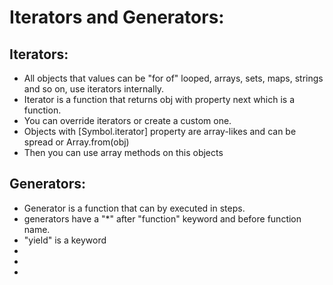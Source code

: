 # Iterators and Generators:

## Iterators: 

* All objects that values can be "for of" looped, arrays, sets, maps, strings and so on, use iterators internally.
* Iterator is a function that returns obj with property next which is a function.
* You can override iterators or create a custom one.
* Objects with [Symbol.iterator] property are array-likes and can be spread or Array.from(obj)
* Then you can use array methods on this objects

## Generators:

* Generator is a function that can by executed in steps.
* generators have a "*" after "function" keyword and before function name.
* "yield" is a keyword
* 
* 
* 